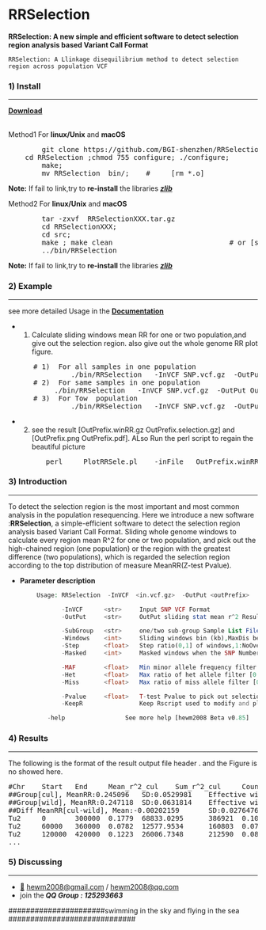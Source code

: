 

# RRSelection
<b>RRSelection:  A new simple and efficient software to detect selection region analysis based Variant Call Format</b>
  
	RRSelection: A Llinkage disequilibrium method to detect selection region across population VCF

###  1) Install
------------

<b> [Download](https://github.com/BGI-shenzhen/RRSelection/archive/v0.85.tar.gz) </b>

</br>
Method1 For <b>linux/Unix</b> and <b> macOS </b>
<pre>
        git clone https://github.com/BGI-shenzhen/RRSelection.git
	cd RRSelection ;chmod 755 configure; ./configure;
        make;
        mv RRSelection  bin/;    #     [rm *.o]
</pre>

**Note:** If fail to link,try to <b>re-install</b> the libraries [**_zlib_**](https://zlib.net/)

Method2 For <b>linux/Unix</b> and <b> macOS </b>
<pre>
        tar -zxvf  RRSelectionXXX.tar.gz
        cd RRSelectionXXX;
        cd src;
        make ; make clean                            # or [sh make.sh]
        ../bin/RRSelection
</pre>
**Note:** If fail to link,try to <b>re-install</b> the libraries [**_zlib_**](https://zlib.net/)

###  2) Example
------------

see more detailed Usage in the <b>[Documentation](https://github.com/BGI-shenzhen/RRSelection/blob/master/Manual.txt)</b>

* 1) Calculate sliding windows mean RR for one or two population,and give out the selection region. also give out the whole genome  RR plot figure. 
<pre>
      # 1)  For all samples in one population 
               ./bin/RRSelection   -InVCF SNP.vcf.gz  -OutPut OutPrefix
      # 2)  For same samples in one population
	       ./bin/RRSelection   -InVCF SNP.vcf.gz  -OutPut OutPrefix  -SubGroup  subgroup.list  # subgroup.list is the sample name of this population
      # 3)  For Tow  population
               ./bin/RRSelection   -InVCF SNP.vcf.gz  -OutPut OutPrefix  -SubGroup  subgroup.list  #  PopID : sample name list
</pre>

* 2) see the result  [OutPrefix.winRR.gz OutPrefix.selection.gz] and [OutPrefix.png OutPrefix.pdf]. ALso Run the perl script to regain the beautiful picture

<pre>
         perl     PlotRRSele.pl    -inFile   OutPrefix.winRR.gz  -output OutPrefix
</pre>
 
    

###  3) Introduction
------------
To detect the selection region is the most important and most common analysis in the population resequencing. Here we introduce a new software :<b>RRSelection</b>, a simple-efficient software to detect the selection region analysis based Variant Call Format. Sliding whole genome windows to calculate every region mean R^2 for one or two population,  and pick out the high-chained region (one population) or the region with the greatest difference (two populations), which is regarded the selection region according to the top  distribution of measure MeanRR(Z-test Pvalue).


* <b> Parameter description</b>
```php
        Usage: RRSelection  -InVCF  <in.vcf.gz>  -OutPut <outPrefix>

               -InVCF      <str>     Input SNP VCF Format
               -OutPut     <str>     OutPut sliding stat mean r^2 Result

               -SubGroup   <str>     one/two sub-group Sample List File,-h for more help
               -Windows    <int>     Sliding windows bin (kb),MaxDis between two pairwise SNP[300]
               -Step       <float>   Step ratio(0,1] of windows,1:NoOverlap [0.2]
               -Masked     <int>     Masked windows when the SNP Number too low[10]

               -MAF        <float>   Min minor allele frequency filter [0.05]
               -Het        <float>   Max ratio of het allele filter [0.88]
               -Miss       <float>   Max ratio of miss allele filter [0.25]

               -Pvalue     <float>   T-test Pvalue to pick out selection region[0.005]
               -KeepR                Keep Rscript used to modify and plots

	       -help                 See more help [hewm2008 Beta v0.85]

```


###  4) Results
------------
The following  is the format of the result output file header .  and the Figure is no showed here.
<pre>
#Chr    Start   End     Mean_r^2_cul    Sum_r^2_cul     Count_cul       Mean_r^2_wild   Sum_r^2_wild    Count_wild      MeanRRDiff(cul-wild)    ZScore  Pvalue
##Group[cul], MeanRR:0.245096   SD:0.0529981    Effective windows Count:30
##Group[wild], MeanRR:0.247118  SD:0.0631814    Effective windows Count:30
##Diff MeanRR[cul-wild], Mean:-0.00202159       SD:0.0276476    Effective windows Count:30
Tu2     0       300000  0.1779  68833.0295      386921  0.1034  60456.6791      584831  0.0745  2.77    0.002822
Tu2     60000   360000  0.0782  12577.9534      160803  0.0734  21013.7645      286430  0.0049  0.25    0.401158
Tu2     120000  420000  0.1223  26006.7348      212590  0.0877  31059.4803      354331  0.0347  1.33    0.092056
...
</pre>
###  5) Discussing
------------
- [:email:](https://github.com/BGI-shenzhen/RRSelection) hewm2008@gmail.com / hewm2008@qq.com
- join the<b><i> QQ Group : 125293663</b></i>

######################swimming in the sky and flying in the sea #############################
